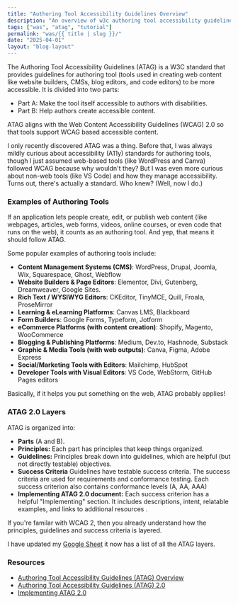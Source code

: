 ```yaml
---
title: "Authoring Tool Accessibility Guidelines Overview"
description: "An overview of w3c authoring tool accessibility guidelines"
tags: ["was", "atag", "tutorial"]
permalink: "was/{{ title | slug }}/"
date: "2025-04-01"
layout: "blog-layout"
---
```


<div class="blog">

  <p>The Authoring Tool Accessibility Guidelines (ATAG) is a W3C standard that provides guidelines for authoring tool
    (tools used in creating web content like website builders, CMSs, blog editors, and code editors) to be more
    accessible. It is divided into two parts:</p>
  <ul>
    <li>Part A: Make the tool itself accessible to authors with disabilities.</li>
    <li>Part B: Help authors create accessible content.</li>
  </ul>

  <p>ATAG aligns with the Web Content Accessibility Guidelines (WCAG) 2.0 so that tools support WCAG based accessible
    content.</p>

  <p>I only recently discovered ATAG was a thing. Before that, I was always mildly curious about accessibility (A11y)
    standards for authoring tools, though I just assumed web-based tools (like WordPress and Canva) followed WCAG
    because why wouldn't they? But I was even more curious about non-web tools (like VS Code) and how they manage
    accessibility. Turns out, there's actually a standard. Who knew? (Well, now I do.)</p>

  <h3>Examples of Authoring Tools</h3>
  <p>If an application lets people create, edit, or publish web content (like webpages, articles, web forms, videos,
    online courses, or even code that runs on the web), it counts as an authoring tool. And yep, that means it should
    follow ATAG.</p>

  <p class="font-bold">Some popular examples of authoring tools include:</p>
  <ul>
    <li><strong>Content Management Systems (CMS)</strong>: WordPress, Drupal, Joomla, Wix, Squarespace, Ghost, Webflow
    </li>
    <li><strong>Website Builders & Page Editors</strong>: Elementor, Divi, Gutenberg, Dreamweaver, Google Sites.</li>
    <li><strong>Rich Text / WYSIWYG Editors</strong>: CKEditor, TinyMCE, Quill, Froala, ProseMirror</li>
    <li><strong>Learning & eLearning Platforms</strong>: Canvas LMS, Blackboard</li>
    <li><strong>Form Builders</strong>: Google Forms, Typeform, Jotform</li>
    <li><strong>eCommerce Platforms (with content creation)</strong>: Shopify, Magento, WooCommerce</li>
    <li><strong>Blogging & Publishing Platforms</strong>: Medium, Dev.to, Hashnode, Substack</li>
    <li><strong>Graphic & Media Tools (with web outputs)</strong>: Canva, Figma, Adobe Express</li>
    <li><strong>Social/Marketing Tools with Editors</strong>: Mailchimp, HubSpot</li>
    <li><strong>Developer Tools with Visual Editors</strong>: VS Code, WebStorm, GitHub Pages editors</li>
  </ul>
  <p>Basically, if it helps you put something on the web, ATAG probably applies!</p>

  <h3>ATAG 2.0 Layers</h3>
  <p>ATAG is organized into:</p>
  <ul>
    <li>
      <strong>Parts</strong> (A and B).
    </li>
    <li><strong>Principles:</strong> Each part has principles that keep things organized.</li>
    <li><strong>Guidelines:</strong> Principles break down into guidelines, which are helpful (but not directly
      testable) objectives.
    </li>
    <li><strong>Success Criteria</strong> Guidelines have testable success criteria. The success criteria are used
      for requirements and conformance testing. Each success criterion also contains conformance levels (A, AA, AAA)
    </li>
    <li><strong>Implementing ATAG 2.0 document:</strong> Each success criterion has a helpful "Implementing" section.
      It includes descriptions, intent, relatable examples, and links to additional resources .</li>
  </ul>
  <p>If you're familar with WCAG 2, then you already understand how the principles, guidelines and success criteria is
    layered.</p>

  <p>I have updated my <a
      href="https://docs.google.com/spreadsheets/d/1gs3P-1F4ATPrsx87_16RoQVLZVaIRI5Np2rEhnIL9fM/edit?usp=sharing"
      target="_blank" rel="noopener noreferrer">Google Sheet</a> it now has a list of all the ATAG
    layers.</p>

  <h3>Resources</h3>
  <ul>
    <li>
      <a href="https://www.w3.org/WAI/standards-guidelines/atag/" target="_blank" rel="noopener noreferrer">Authoring
        Tool Accessibility Guidelines (ATAG) Overview
      </a>
    </li>
    <li>
      <a href="https://www.w3.org/TR/ATAG20/#gl_b23" target="_blank" rel="noopener noreferrer">Authoring Tool
        Accessibility Guidelines (ATAG) 2.0</a>
    </li>
    <li><a href="https://www.w3.org/TR/2015/NOTE-IMPLEMENTING-ATAG20-20150924/" target="_blank"
        rel="noopener noreferrer">Implementing ATAG 2.0</a></li>
  </ul>
</div>